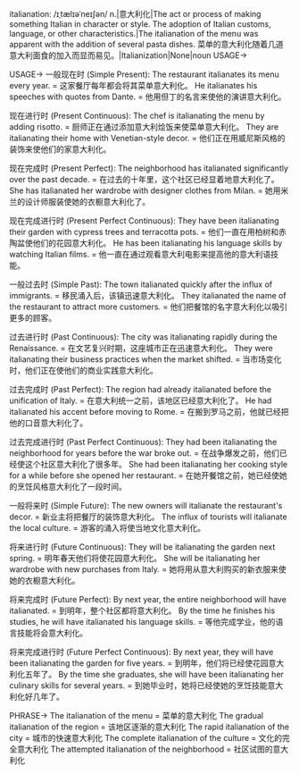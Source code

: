 italianation: /ɪˌtælɪəˈneɪʃən/
n.|意大利化|The act or process of making something Italian in character or style.  The adoption of Italian customs, language, or other characteristics.|The italianation of the menu was apparent with the addition of several pasta dishes. 菜单的意大利化随着几道意大利面食的加入而显而易见。|Italianization|None|noun
USAGE->

USAGE->
一般现在时 (Simple Present):
The restaurant italianates its menu every year. = 这家餐厅每年都会将其菜单意大利化。
He italianates his speeches with quotes from Dante. = 他用但丁的名言来使他的演讲意大利化。


现在进行时 (Present Continuous):
The chef is italianating the menu by adding risotto. = 厨师正在通过添加意大利烩饭来使菜单意大利化。
They are italianating their home with Venetian-style decor. = 他们正在用威尼斯风格的装饰来使他们的家意大利化。


现在完成时 (Present Perfect):
The neighborhood has italianated significantly over the past decade. = 在过去的十年里，这个社区已经显着地意大利化了。
She has italianated her wardrobe with designer clothes from Milan. = 她用米兰的设计师服装使她的衣橱意大利化了。


现在完成进行时 (Present Perfect Continuous):
They have been italianating their garden with cypress trees and terracotta pots. = 他们一直在用柏树和赤陶盆使他们的花园意大利化。
He has been italianating his language skills by watching Italian films. = 他一直在通过观看意大利电影来提高他的意大利语技能。


一般过去时 (Simple Past):
The town italianated quickly after the influx of immigrants. = 移民涌入后，该镇迅速意大利化。
They italianated the name of the restaurant to attract more customers. = 他们把餐馆的名字意大利化以吸引更多的顾客。


过去进行时 (Past Continuous):
The city was italianating rapidly during the Renaissance. = 在文艺复兴时期，这座城市正在迅速意大利化。
They were italianating their business practices when the market shifted. = 当市场变化时，他们正在使他们的商业实践意大利化。


过去完成时 (Past Perfect):
The region had already italianated before the unification of Italy. = 在意大利统一之前，该地区已经意大利化了。
He had italianated his accent before moving to Rome. = 在搬到罗马之前，他就已经把他的口音意大利化了。


过去完成进行时 (Past Perfect Continuous):
They had been italianating the neighborhood for years before the war broke out. = 在战争爆发之前，他们已经使这个社区意大利化了很多年。
She had been italianating her cooking style for a while before she opened her restaurant. = 在她开餐馆之前，她已经使她的烹饪风格意大利化了一段时间。


一般将来时 (Simple Future):
The new owners will italianate the restaurant's decor. = 新业主将把餐厅的装饰意大利化。
The influx of tourists will italianate the local culture. = 游客的涌入将使当地文化意大利化。


将来进行时 (Future Continuous):
They will be italianating the garden next spring. = 明年春天他们将使花园意大利化。
She will be italianating her wardrobe with new purchases from Italy. = 她将用从意大利购买的新衣服来使她的衣橱意大利化。


将来完成时 (Future Perfect):
By next year, the entire neighborhood will have italianated. = 到明年，整个社区都将意大利化。
By the time he finishes his studies, he will have italianated his language skills. = 等他完成学业，他的语言技能将会意大利化。


将来完成进行时 (Future Perfect Continuous):
By next year, they will have been italianating the garden for five years. = 到明年，他们将已经使花园意大利化五年了。
By the time she graduates, she will have been italianating her culinary skills for several years. = 到她毕业时，她将已经使她的烹饪技能意大利化好几年了。


PHRASE->
The italianation of the menu = 菜单的意大利化
The gradual italianation of the region = 该地区逐渐的意大利化
The rapid italianation of the city = 城市的快速意大利化
The complete italianation of the culture = 文化的完全意大利化
The attempted italianation of the neighborhood = 社区试图的意大利化
